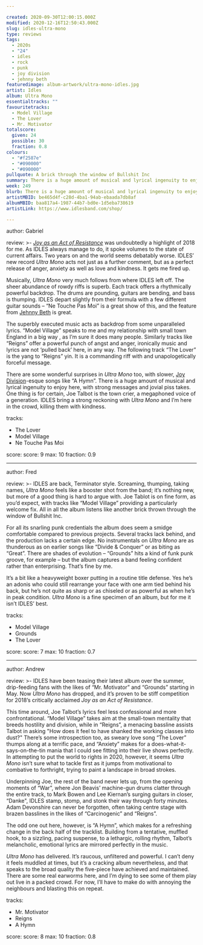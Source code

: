 ```yaml
---

created: 2020-09-30T12:00:15.000Z
modified: 2020-12-16T12:50:43.000Z
slug: idles-ultra-mono
type: reviews
tags:
  - 2020s
  - "24"
  - idles
  - rock
  - punk
  - joy division
  - jehnny beth
featuredimage: album-artwork/ultra-mono-idles.jpg
artist: Idles
album: Ultra Mono
essentialtracks: "" 
favouritetracks:
  - Model Village
  - The Lover
  - Mr. Motivator
totalscore:
  given: 24
  possible: 30
  fraction: 0.8
colours:
  - "#f2587e"
  - "#090000"
  - "#090000"
pullquote: A brick through the window of Bullshit Inc
summary: There is a huge amount of musical and lyrical ingenuity to enjoy here, with strong messages and jovial piss takes. One thing is for certain, Joe Talbot is the town crier, a megaphoned voice of a generation.
week: 249
blurb: There is a huge amount of musical and lyrical ingenuity to enjoy here, with strong messages, jovial piss takes, and Joe Talbot as the megaphoned town crier.
artistMBID: be465d4f-c28d-4ba1-94ab-ebaada7db8af
albumMBID: baa817a4-1987-44b7-bd0e-1d5eba738619
artistLink: https://www.idlesband.com/shop/

---
```


author: Gabriel

review: >-
  [*Joy as an Act of Resistance*](/reviews/idles-joy-as-an-act-of-resistance/) was undoubtedly a highlight of 2018 for me. As IDLES always manage to do, it spoke volumes to the state of current affairs. Two years on and the world seems debatably worse. IDLES’ new record *Ultra Mono* acts not just as a further comment, but as a perfect release of anger, anxiety as well as love and kindness. It gets me fired up.

  Musically, *Ultra Mono* very much follows from where IDLES left off. The sheer abundance of rowdy riffs is superb. Each track offers a rhythmically powerful backdrop. The drums are pounding, guitars are bending, and bass is thumping. IDLES depart slightly from their formula with a few different guitar sounds – “Ne Touche Pas Moi” is a great show of this, and the feature from [Jehnny Beth](/reviews/jehnny-beth-to-love-is-to-live/) is great.

  The superbly executed music acts as backdrop from some unparalleled lyrics. “Model Village” speaks to me and my relationship with small town England in a big way , as I’m sure it does many people. Similarly tracks like “Reigns” offer a powerful punch of angst and anger, ironically music and lyrics are not ‘pulled back’ here, in any way. The following track “The Lover” is the yang to “Reigns” yin. It is a commanding riff with and unapologetically forceful message.

  There are some wonderful surprises in *Ultra Mono* too, with slower, [Joy Division](/reviews/joy-division-unknown-pleasures/)-esque songs like “A Hymn”. There is a huge amount of musical and lyrical ingenuity to enjoy here, with strong messages and jovial piss takes. One thing is for certain, Joe Talbot is the town crier, a megaphoned voice of a generation. IDLES bring a strong reckoning with *Ultra Mono* and I’m here in the crowd, killing them with kindness.

tracks:
  - The Lover
  - Model Village
  - Ne Touche Pas Moi

score:
  score: 9
  max: 10
  fraction: 0.9

---

author: Fred

review: >-
  IDLES are back, Terminator style. Screaming, thumping, taking names, *Ultra Mono* feels like a booster shot from the band; it’s nothing new, but more of a good thing is hard to argue with. Joe Tablot is on fine form, as you’d expect, with tracks like “Model Village” providing a particularly welcome fix. All in all the album listens like another brick thrown through the window of Bullshit Inc.

  For all its snarling punk credentials the album does seem a smidge comfortable compared to previous projects. Several tracks lack behind, and the production lacks a certain edge. No instrumentals on *Ultra Mono* are as thunderous as on earlier songs like “Divide & Conquer” or as biting as “Great”. There are shades of evolution – “Grounds” hits a kind of funk punk groove, for example – but the album captures a band feeling confident rather than enterprising. That’s fine by me.

  It’s a bit like a heavyweight boxer putting in a routine title defense. Yes he’s an adonis who could still rearrange your face with one arm tied behind his back, but he’s not quite as sharp or as chiseled or as powerful as when he’s in peak condition. *Ultra Mono* is a fine specimen of an album, but for me it isn’t IDLES’ best.

tracks:
  - Model Village
  - Grounds
  - The Lover

score:
  score: 7
  max: 10
  fraction: 0.7

---

author: Andrew

review: >-
  IDLES have been teasing their latest album over the summer, drip-feeding fans with the likes of “Mr. Motivator” and “Grounds” starting in May. Now *Ultra Mono* has dropped, and it’s proven to be stiff competition for 2018’s critically acclaimed *Joy as an Act of Resistance*.

  This time around, Joe Talbot’s lyrics feel less confessional and more confrontational. “Model Village” takes aim at the small-town mentality that breeds hostility and division, while in “Reigns”, a menacing bassline assists Talbot in asking "How does it feel to have shanked the working classes into dust?" There’s some introspection too, as sweary love song “The Lover” thumps along at a terrific pace, and “Anxiety” makes for a does-what-it-says-on-the-tin mania that I could see fitting into their live shows perfectly. In attempting to put the world to rights in 2020, however, it seems *Ultra Mono* isn’t sure what to tackle first as it jumps from motivational to combative to forthright, trying to paint a landscape in broad strokes.

  Underpinning Joe, the rest of the band never lets up, from the opening moments of “War”, where Jon Beavis’ machine-gun drums clatter through the entire track, to Mark Bowen and Lee Kiernan’s surging guitars in closer, “Danke", IDLES stamp, stomp, and stonk their way through forty minutes. Adam Devonshire can never be forgotten, often taking centre stage with brazen basslines in the likes of “Carcinogenic” and “Reigns”.

  The odd one out here, however, is “A Hymn”, which makes for a refreshing change in the back half of the tracklist. Building from a tentative, muffled hook, to a sizzling, pacing suspense, to a lethargic, rolling rhythm, Talbot’s melancholic, emotional lyrics are mirrored perfectly in the music.

  *Ultra Mono* has delivered. It’s raucous, unfiltered and powerful. I can’t deny it feels muddled at times, but it’s a cracking album nevertheless, and that speaks to the broad quality the five-piece have achieved and maintained. There are some real earworms here, and I’m dying to see some of them play out live in a packed crowd. For now, I’ll have to make do with annoying the neighbours and blasting this on repeat.

tracks:
  - Mr. Motivator
  - Reigns
  - A Hymn

score:
  score: 8
  max: 10
  fraction: 0.8